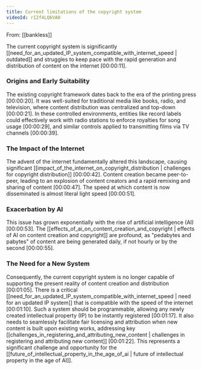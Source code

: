 ```yaml
---
title: Current limitations of the copyright system
videoId: rI2f4LQ6VA0
---
```


From: [[bankless]] <br/> 

The current copyright system is significantly [[need_for_an_updated_IP_system_compatible_with_internet_speed | outdated]] and struggles to keep pace with the rapid generation and distribution of content on the internet <a class="yt-timestamp" data-t="00:00:11">[00:00:11]</a>.

### Origins and Early Suitability
The existing copyright framework dates back to the era of the printing press <a class="yt-timestamp" data-t="00:00:20">[00:00:20]</a>. It was well-suited for traditional media like books, radio, and television, where content distribution was centralized and top-down <a class="yt-timestamp" data-t="00:00:21">[00:00:21]</a>. In these controlled environments, entities like record labels could effectively work with radio stations to enforce royalties for song usage <a class="yt-timestamp" data-t="00:00:29">[00:00:29]</a>, and similar controls applied to transmitting films via TV channels <a class="yt-timestamp" data-t="00:00:39">[00:00:39]</a>.

### The Impact of the Internet
The advent of the internet fundamentally altered this landscape, causing significant [[impact_of_the_internet_on_copyright_distribution | challenges for copyright distribution]] <a class="yt-timestamp" data-t="00:00:42">[00:00:42]</a>. Content creation became peer-to-peer, leading to an explosion of content creators and a rapid remixing and sharing of content <a class="yt-timestamp" data-t="00:00:47">[00:00:47]</a>. The speed at which content is now disseminated is almost literal light speed <a class="yt-timestamp" data-t="00:00:51">[00:00:51]</a>.

### Exacerbation by AI
This issue has grown exponentially with the rise of artificial intelligence (AI) <a class="yt-timestamp" data-t="00:00:53">[00:00:53]</a>. The [[effects_of_ai_on_content_creation_and_copyright | effects of AI on content creation and copyright]] are profound, as "pedabytes and pabytes" of content are being generated daily, if not hourly or by the second <a class="yt-timestamp" data-t="00:00:55">[00:00:55]</a>.

### The Need for a New System
Consequently, the current copyright system is no longer capable of supporting the present reality of content creation and distribution <a class="yt-timestamp" data-t="00:01:05">[00:01:05]</a>. There is a critical [[need_for_an_updated_IP_system_compatible_with_internet_speed | need for an updated IP system]] that is compatible with the speed of the internet <a class="yt-timestamp" data-t="00:01:10">[00:01:10]</a>. Such a system should be programmable, allowing any newly created intellectual property (IP) to be instantly registered <a class="yt-timestamp" data-t="00:01:17">[00:01:17]</a>. It also needs to seamlessly facilitate fair licensing and attribution when new content is built upon existing works, addressing key [[challenges_in_registering_and_attributing_new_content | challenges in registering and attributing new content]] <a class="yt-timestamp" data-t="00:01:22">[00:01:22]</a>. This represents a significant challenge and opportunity for the [[future_of_intellectual_property_in_the_age_of_ai | future of intellectual property in the age of AI]].